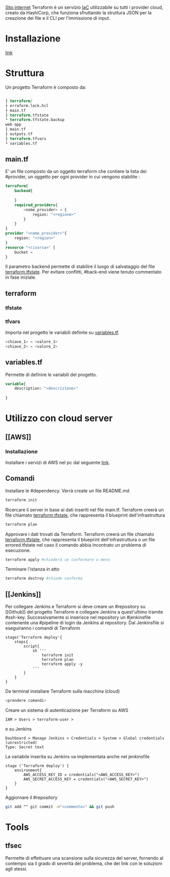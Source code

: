 [Sito internet](https://www.terraform.io/)
Terraform è un servizio [IaC](<Cloud.md#IaC>) utilizzabile su tutti i provider cloud, creato da HashiCorp, che funziona sfruttando la struttura JSON per la creazione dei file e il CLI per l'immissione di input.
# Installazione
[link](https://developer.hashicorp.com/terraform/tutorials/aws-get-started/install-cli)

# Struttura
Un progetto Terraform è composto da:
```Terraform

├ terraform/
├ erraform.lock.hcl
├ main.tf
├ terraform.tfstate
└ terraform.tfstate.backup
web-app
├ main.tf
├ outputs.tf
├ terraform.tfvars
└ variables.tf
```
## main.tf
E' un file composto da un oggetto terraform che contiere la lista dei #provider, un oggetto per ogni provider in cui vengono stabilite :
```main.tf
terraform{
	backend{
		
	}
	required_providers{
		<nome_provider> = {
			region: "<regione>"
		}
	}
}
provider "<nome_provider>"{
	region: "<region>"
}
resource "<risorsa>" {
	bucket = 
}
```
Il parametro backend permette di stabilire il luogo di salvataggio del file [terraform.tfstate](#tfstate). Per evitare conflitti, #back-end viene tenuto commentato in fase iniziale.
## terraform
### tfstate

### tfvars
Importa nel progetto le variabili definite su [variables.tf](#variables.tf).
```terraform.tfvars
<chiave_1> = <valore_1>
<chiave_2> = <valore_2>
```
## variables.tf
Permette di definire le variabili del progetto.
```variables.tf
variable{
	description: "<descrizione>"
	
}
```
# Utilizzo con cloud server
## [[AWS]]
### Installazione
Installare i servizi di AWS nel pc dal seguente [link](https://docs.aws.amazon.com/cli/latest/userguide/getting-started-install.html).

## Comandi
Installare le #dependency. Verrà create un file README.md
```sh
terraform init
```
Ricercare il server in base ai dati inseriti nel file main.tf. Terraform creerà un file chiamato [terraform.tfstate](#terraform.tfstate), che rappresenta il blueprint dell'infrastruttura
```sh
terraform plan
```
Approvare i dati trovati da Terraform. Terraform creerà un file chiamato [terraform.tfstate](#terraform.tfstate), che rappresenta il blueprint dell'infrastruttura o un file errored.tfstate nel caso il comando abbia incontrato un problema di esecuzione.
```sh
terraform apply #chiederà se confermare o meno
```
Terminare l'istanza in atto
```sh
terraform destroy #chiede conferma
```

## [[Jenkins]]
Per collegare Jenkins e Terraform si deve creare un #repository su [[Github]] del progetto Terraform e collegare Jenkins a quest'ultimo tramite #ssh-key.
Successivamente si inserisce nel repository un #jenkinsfile contenente una #pipeline di login da Jenkins al repository.
Dal Jenkinsfile si eseguiranno i comandi di Terraform
```jenkinsfile
stage('Terraform deploy'{
	steps{
		script{
			sh '''
				terraform init
				terraform plan
				terraform apply -y
			'''
		}
	}
}
```
Da terminal installare Terraform sulla macchina (cloud)
```sh
<prendere comandi>
```
Creare un sistema di autenticazione per Terraform su AWS
```Percorso
IAM > Users > terraform-user > 
```
e su Jenkins
```Percorso
Dashboard > Manage Jenkins > Credentials > System > Global credentials (unrestricted)
Type: Secret text
```
La variabile inserita su Jenkins va implementata anche nel jenkinsfile
```jenkinsfile
stage ('Terraform deploy') {
	environment{
		AWS_ACCESS_KEY_ID = credentials("<AWS_ACCESS_KEY>")
		AWS_SECRET_ACCESS_KEY = credentials("<AWS_SECRET_KEY>")
	}
}
```
Aggiornare il #repository 
```sh
git add ^^ git commit -m"<commento>" && git push
```

# Tools
## tfsec
Permette di effettuare una scansione sulla sicurezza del server, fornendo al contempo sia il grado di severità del problema, che dei link con le soluzioni agli stessi.
